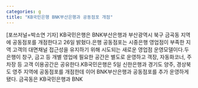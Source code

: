 ```yaml
---
categories: g
title: "KB국민은행 BNK부산은행과 공동점포 개점"
---
```

[포쓰저널=박소연 기자] KB국민은행은 BNK부산은행과 부산광역시 북구 금곡동 지역에 공동점포를 개점한다고 26일 밝혔다.은행 공동점포는 시중은행 영업점이 부족한 지역 고객의 대면채널 접근성을 유지하기 위해 시도되는 새로운 영업점 운영모델이다.두 은행이 창구, 금고 등 개별 영업에 필요한 공간은 별도로 운영하고 객장, 자동화코너, 주차장 등 고객 이용공간은 공유한다.KB국민은행은 5일 신한은행과 경기도 양주, 경상북도 영주 지역에 공동점포를 개점한데 이어 BNK부산은행과 공동점포를 추가 운영하게 됐다. 금곡동은 KB국민은행과 BNK